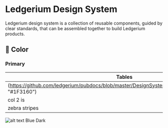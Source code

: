 # Ledgerium Design System

Ledgerium design system is a collection of reusable components, guided by clear standards, that can be assembled together to build Ledgerium products.

## 🌈 Color

### Primary

| Tables        | Are           | Cool  |
| ------------- |:-------------:| -----:|
| (https://github.com/ledgerium/pubdocs/blob/master/DesignSystemAssets/ColorBlock/1F3160.svg "#1F3160")     | Blue Dark | $1600 |
| col 2 is      | centered      |   $12 |
| zebra stripes | are neat      |    $1 |

![alt text](https://github.com/ledgerium/pubdocs/blob/master/DesignSystemAssets/ColorBlock/1F3160.svg "#1F3160") Blue Dark
